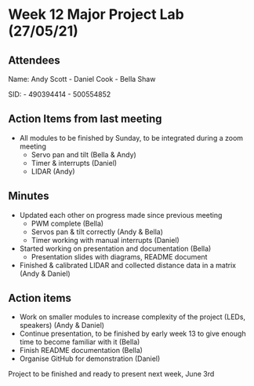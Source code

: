 # Week 12 Major Project Lab (27/05/21)

## Attendees
Name:   Andy Scott - Daniel Cook - Bella Shaw

SID:               - 490394414 - 500554852

## Action Items from last meeting
* All modules to be finished by Sunday, to be integrated during a zoom meeting
    * Servo pan and tilt (Bella & Andy)
    * Timer & interrupts (Daniel)
    * LIDAR (Andy)
    
## Minutes
* Updated each other on progress made since previous meeting
    * PWM complete (Bella)
    * Servos pan & tilt correctly (Andy & Bella)
    * Timer working with manual interrupts (Daniel)
* Started working on presentation and documentation (Bella)
    * Presentation slides with diagrams, README document
* Finished & calibrated LIDAR and collected distance data in a matrix (Andy & Daniel)

## Action items
* Work on smaller modules to increase complexity of the project (LEDs, speakers) (Andy & Daniel)
* Continue presentation, to be finished by early week 13 to give enough time to become familiar with it (Bella)
* Finish README documentation (Bella)
* Organise GitHub for demonstration (Daniel)

Project to be finished and ready to present next week, June 3rd

